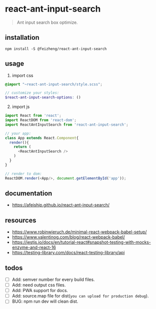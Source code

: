 # react-ant-input-search
> Ant input search box optimize.

## installation
```shell
npm install -S @feizheng/react-ant-input-search
```

## usage
1. import css
  ```scss
  @import "~react-ant-input-search/style.scss";

  // customize your styles:
  $react-ant-input-search-options: ()
  ```
2. import js
  ```js
  import React from 'react';
  import ReactDOM from 'react-dom';
  import ReactAntInputSearch from 'react-ant-input-search';
  
  // your app:
  class App extends React.Component{
    render(){
      return (
        <ReactAntInputSearch />
      )
    }
  }

  // render to dom:
  ReactDOM.render(<App/>, document.getElementById('app'));
  ```

## documentation
- https://afeiship.github.io/react-ant-input-search/

## resources
- https://www.robinwieruch.de/minimal-react-webpack-babel-setup/
- https://www.valentinog.com/blog/react-webpack-babel/
- https://jestjs.io/docs/en/tutorial-react#snapshot-testing-with-mocks-enzyme-and-react-16
- https://testing-library.com/docs/react-testing-library/api

## todos
- [ ] Add: semver number for every build files.
- [ ] Add: need output css files.
- [ ] Add: PWA support for docs.
- [ ] Add: source.map file for dist(`you can upload for production debug`).
- [ ] BUG: npm run dev will clean dist.
